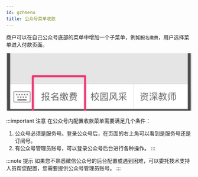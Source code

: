 ```yaml
---
id: gzhmenu
title: 公众号菜单收款
---
```


商户可以在自己公众号底部的菜单中增加一个子菜单，例如`报名缴费`，用户选择菜单进入付款页面。

![公众号菜单](/img/gzhmenu/1.jpg)

:::important 注意
在公众号内配置收款菜单需要满足几个条件：

1. 公众号必须是服务号。登录公众号后，在页面的右上角可以看到是服务号还是订阅号。
1. 有公众号管理员账号，可以登录公众号后台进行各种操作。
:::

:::note 提示
如果您不熟悉微信公众号的后台配置或遇到困难，可以委托技术支持人员帮您配置，您需要提供公众号管理员账号。
:::
